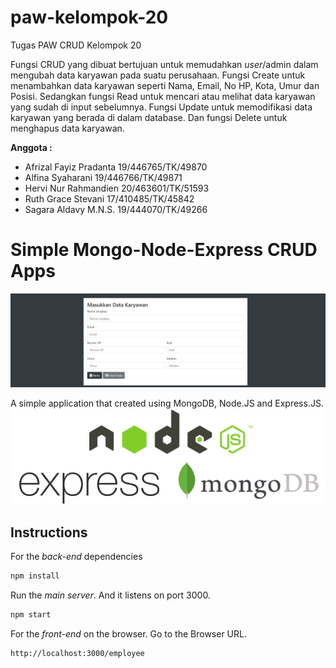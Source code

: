 # paw-kelompok-20
Tugas PAW CRUD Kelompok 20

Fungsi CRUD yang dibuat bertujuan untuk memudahkan *user*/admin dalam mengubah data karyawan pada suatu perusahaan. Fungsi Create untuk menambahkan data karyawan seperti Nama, Email, No HP, Kota, Umur dan Posisi. Sedangkan fungsi Read untuk mencari atau melihat data karyawan yang sudah di input sebelumnya. Fungsi Update untuk memodifikasi data karyawan yang berada di dalam database. Dan fungsi Delete untuk menghapus data karyawan.

  **Anggota :**

- Afrizal Fayiz Pradanta     19/446765/TK/49870
- Alfina Syaharani           19/446766/TK/49871
- Hervi Nur Rahmandien       20/463601/TK/51593
- Ruth Grace Stevani         17/410485/TK/45842
- Sagara Aldavy M.N.S.       19/444070/TK/49266


# Simple Mongo-Node-Express CRUD Apps
![ ](Interface.png)

A simple application that created using MongoDB, Node.JS and Express.JS.
![ ](NodeMongoExpres.png)

## Instructions

For the *back-end* dependencies
```bash
npm install
```

Run the *main server*. And it listens on port 3000.
```bash
npm start
```
For the *front-end* on the browser. Go to the Browser URL.
```bash
http://localhost:3000/employee
```


